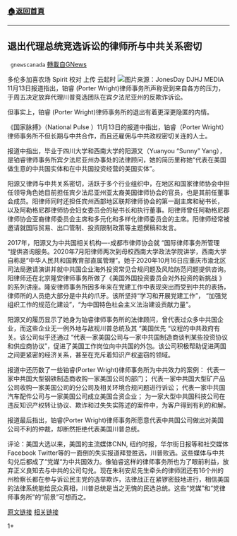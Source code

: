 ###  [:house:返回首頁](https://github.com/ourhimalayas/txt)
---

## 退出代理总统竞选诉讼的律师所与中共关系密切
` gnewscanada` [轉載自GNews](https://gnews.org/zh-hans/562981/)

多伦多加喜农场 Spirit
校对 上传 云起时
![](https://gnews-media-offload.s3.amazonaws.com/wp-content/uploads/2020/11/15233342/JonesDay-1.jpg)图片来源：JonesDay
DJHJ MEDIA 11月13日报道指出，铂睿 (Porter Wright)律师事务所声称受到来自各方的压力，于周五决定放弃代理川普竞选团队在宾夕法尼亚州的反欺诈诉讼。

但事实上，铂睿 (Porter Wright)律师事务所的退出有着更深更隐匿的内情。

《国家脉搏》（National Pulse ）11月13日的报道中指出，铂睿（Porter Wright）律师事务所不但长期与中共合作，而且还雇佣与中共政权密切关连的人士。

报道中指出，毕业于四川大学和西南大学的阳源又（Yuanyou “Sunny” Yang），是铂睿律师事务所宾夕法尼亚州办事处的法律顾问，她的简历里称她“代表在美国做生意的中共国实体和在中共国投资经营的美国实体”。

阳源又律师与中共关系密切，活跃于多个行业组织中，在地区和国家律师协会中担任领导角色她目前担任宾夕法尼亚州亚太裔美国律师协会的官员，也是其前任董事会成员。阳律师同时还担任宾州西部地区联邦律师协会的第一副主席和秘书长， 以及阿勒格尼郡律师协会妇女委员会的秘书长和执行董事。阳律师曾任阿勒格尼郡律师协会亚裔律师委员会主席和多元化和多样化律师委员会的主席。阳律师经常被邀请就国际贸易、出口管制、投资限制政策等主题撰稿和发言。

2017年，阳源又为中共国相关机构—-成都市律师协会就 “国际律师事务所管理 “提供咨询服务。2020年7月阳律师两次到母校西南大学政法学院讲学，西南大学自称是“中华人民共和国教育部直属管理”。她于2020年10月16日应重庆市渝北区司法局邀请演讲并就中共国企业海外投资常见合规问题及风险防范问题提供咨询。阳律师还在北京隆安律师事务所做了《美国外国投资委员会对外投资的新挑战 》的系列讲座。隆安律师事务所因多年来在党建工作中表现突出而受到中共的表扬，律师所的人员绝大部分是中共的爪牙。该所坚持“学习和开展党建工作”， “加强党组织工作的规范化建设”，“为中国特色社会主义法治建设贡献力量”。

阳源又的履历显示了她身为铂睿律师事务所的法律顾问，曾代表过众多中共国企业，而这些企业无一例外地与敌视川普总统及其 “美国优先 “议程的中共政府有关。该公司似乎还通过 “代表一家美国公司与一家中共国制造商谈判某些投资协议和供应商协议”，促进了美国工作岗位向中共国的外包。该公司积极帮助促进两国之间更紧密的经济关系，甚至在充斥着知识产权盗窃的领域。

报道中还历数了一些铂睿(Porter Wright)律师事务所为中共效力的案例：
代表一家中共国大型钢铁制造商收购一家美国公司的部门；
代表一家中共国大型矿产品公司收购一家美国公司的分公司及相关环境合规问题进行诉讼；
代表一家中共国汽车配件公司与一家美国公司成立美国合资企业；
为一家大型中共国科技公司在违反知识产权转让协议、欺诈和过失失实陈述的案件中，为客户得到有利的和解。

报道最后指出，铂睿(Porter Wright)律师事务所愿意代表中共国公司做出对美国公司不利的仲裁，却断然拒绝代表美国川普总统。

评论：美国大选以来，美国的主流媒体CNN, 纽约时报，华尔街日报等和社交媒体Facebook Twitter等的一面倒的失实报道拜登胜选，川普败选。这些媒体与中共勾兑后都成了“党媒“为中共国效力。像铂睿这样的律师事务所也为了眼前利益，放弃正义良知去与中共的公司勾兑。现在朱利安尼先生牵头的律师团还有16个州的州检察长都在参与诉讼民主党的选举欺诈，法律战正在紧锣密鼓地进行，相信美国的法律系统能给民众真相，川普总统是当之无愧的民选总统。这些“党媒”和“党律师事务所”的“前景”可想而之。

[原文链接](https://thenationalpulse.com/politics/former-trump-lawyers-ccp-ties/)
[相关链接](https://djhjmedia.com/eric/cancel-culture-wins-again-under-pressure-trump-lawyers-quit-in-pennsylvania/)

1+
